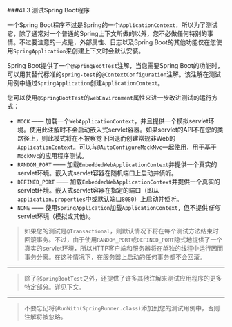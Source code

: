 ###41.3 测试Spring Boot程序

一个Spring Boot程序不过是Spring的一个`ApplicationContext`，所以为了测试它，除了通常对一个普通的Spring上下文所做的以外，您不必做任何特别的事情。不过要注意的一点是，外部属性、日志以及Spring Boot的其他功能仅在您使用`SpringApplication`来创建上下文时会默认安装。

Spring Boot提供了一个`@SpringBootTest`注解，当您需要Spring Boot的功能时，可以用其替代标准的`spring-test`的`@ContextConfiguration`注解。该注解在测试用例中通过`SpringApplication`创建`ApplicationContext`。

您可以使用`@SpringBootTest`的`webEnvironment`属性来进一步改进测试的运行方式：

- `MOCK` —— 加载一个`WebApplicationContext`，并且提供一个模拟servlet环境。使用此注解时不会启动嵌入式servlet容器。如果servlet的API不在您的类路径上，则此模式将在不被察觉下回退而创建常规非Web的`ApplicationContext`。可以与`@AutoConfigureMockMvc`一起使用，用于基于`MockMvc`的应用程序测试。
- `RANDOM_PORT` —— 加载`EmbeddedWebApplicationContext`并提供一个真实的servlet环境。嵌入式servlet容器在随机端口上启动并侦听。
- `DEFINED_PORT` —— 加载`EmbeddedWebApplicationContext`并提供一个真实的servlet环境。嵌入式servlet容器在指定的端口（即从`application.properties`中或默认端口`8080`）上启动并侦听。
- `NONE` —— 使用`SpringApplication`加载`ApplicationContext`，但不提供*任何*servlet环境（模拟或其他）。

>如果您的测试是`@Transactional`，则默认情况下将在每个测试方法结束时回滚事务。不过，由于使用`RANDOM_PORT`或`DEFINED_PORT`隐式地提供了一个真实的servlet环境，所以HTTP客户端和服务器将在单独的线程中运行因而事务分离。在这种情况下，在服务器上启动的任何事务都不会回滚。

--- 

>除了`@SpringBootTest`之外，还提供了许多其他注解来测试应用程序的更多特定部分。详见下文。

---

>不要忘记将`@RunWith(SpringRunner.class)`添加到您的测试用例中，否则注解将被忽略。
